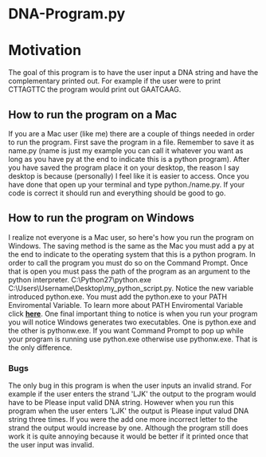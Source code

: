 # DNA-Program.py

# Motivation
The goal of this program is to have the user input a DNA string and have the complementary printed out. For example if the user were to print CTTAGTTC the program would print out GAATCAAG.

## How to run the program on a Mac
If you are a Mac user (like me) there are a couple of things needed in order to run the program. First save the program in a file. Remember to save it as name.py (name is just my example you can call it whatever you want as long as you have py at the end to indicate this is a python program). After you have saved the program place it on your desktop, the reason I say desktop is because (personally) I feel like it is easier to access. Once you have done that open up your terminal and type python./name.py. If your code is correct it should run and everything should be good to go.

## How to run the program on Windows
I realize not everyone is a Mac user, so here's how you run the program on Windows. The saving method is the same as the Mac you must add a py at the end to indicate to the operating system that this is a python program. In order to call the program you must do so on the Command Prompt. Once that is open you must pass the path of the program as an argument to the python interpreter. C:\Python27\python.exe C:\Users\Username\Desktop\my_python_script.py. Notice the new variable introduced python.exe. You must add the python.exe to your PATH Enviromental Variable. To learn more about PATH Enviromental Variable click **[here](https://www.pythoncentral.io/add-python-to-path-python-is-not-recognized-as-an-internal-or-external-command/)**. One final important thing to notice is when you run your program you will notice Windows generates two executables. One is python.exe and the other is pythonw.exe. If you want Command Prompt to pop up while your program is running use python.exe otherwise use pythonw.exe. That is the only difference. 

### Bugs
The only bug in this program is when the user inputs an invalid strand. For example if the user enters the strand 'LJK' the output to the program would have to be Please input valid DNA string. However when you run this program when the user enters 'LJK' the output is Please input valud DNA string three times. If you were the add one more incorrect letter to the strand the output would increase by one. Although the program still does work it is quite annoying because it would be better if it printed once that the user input was invalid. 

